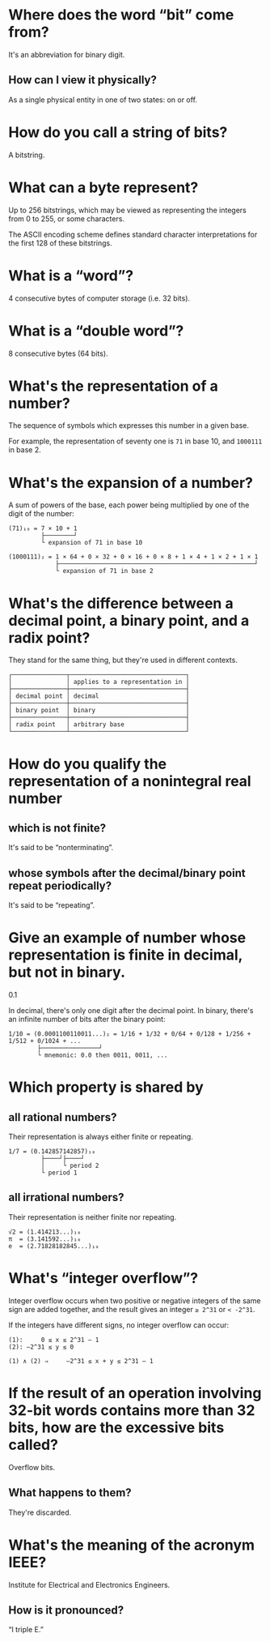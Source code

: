 # Where does the word “bit” come from?

It's an abbreviation for binary digit.

## How can I view it physically?

As a single physical entity in one of two states: on or off.

#
# How do you call a string of bits?

A bitstring.

# What can a byte represent?

Up to 256 bitstrings, which may be viewed as representing the integers from 0 to
255, or some characters.

The ASCII  encoding scheme  defines standard  character interpretations  for the
first 128 of these bitstrings.

#
# What is a “word”?

4 consecutive bytes of computer storage (i.e. 32 bits).

# What is a “double word”?

8 consecutive bytes (64 bits).

##
# What's the representation of a number?

The sequence of symbols which expresses this number in a given base.

For example, the representation of seventy one  is `71` in base 10, and `1000111`
in base 2.

# What's the expansion of a number?

A sum of powers of the base, each  power being multiplied by one of the digit of
the number:

    (71)₁₀ = 7 × 10 + 1
             ├────────┘
             └ expansion of 71 in base 10

    (1000111)₂ = 1 × 64 + 0 × 32 + 0 × 16 + 0 × 8 + 1 × 4 + 1 × 2 + 1 × 1
                 ├──────────────────────────────────────────────────────┘
                 └ expansion of 71 in base 2

# What's the difference between a decimal point, a binary point, and a radix point?

They stand for the same thing, but they're used in different contexts.


    ┌───────────────┬────────────────────────────────┐
    │               │ applies to a representation in │
    ├───────────────┼────────────────────────────────┤
    │ decimal point │ decimal                        │
    ├───────────────┼────────────────────────────────┤
    │ binary point  │ binary                         │
    ├───────────────┼────────────────────────────────┤
    │ radix point   │ arbitrary base                 │
    └───────────────┴────────────────────────────────┘

##
# How do you qualify the representation of a nonintegral real number
## which is not finite?

It's said to be “nonterminating”.

## whose symbols after the decimal/binary point repeat periodically?

It's said to be “repeating”.

##
# Give an example of number whose representation is finite in decimal, but not in binary.

0.1

In decimal, there's only one digit after the decimal point.
In binary, there's an infinite number of bits after the binary point:

    1/10 = (0.0001100110011...)₂ = 1/16 + 1/32 + 0/64 + 0/128 + 1/256 + 1/512 + 0/1024 + ...
            ├────────────────┘
            └ mnemonic: 0.0 then 0011, 0011, ...

##
# Which property is shared by
## all rational numbers?

Their representation is always either finite or repeating.

    1/7 = (0.142857142857)₁₀
             ├────┘├────┘
             │     └ period 2
             └ period 1

## all irrational numbers?

Their representation is neither finite nor repeating.

    √2 = (1.414213...)₁₀
    π  = (3.141592...)₁₀
    e  = (2.71828182845...)₁₀

#
# What's “integer overflow”?

Integer overflow occurs when two positive  or negative integers of the same sign
are added together, and the result gives an integer `≥ 2^31` or `< -2^31`.

If the integers have different signs, no integer overflow can occur:

    (1):     0 ≤ x ≤ 2^31 — 1
    (2): —2^31 ≤ y ≤ 0

    (1) ∧ (2) ⇒     —2^31 ≤ x + y ≤ 2^31 — 1

# If the result of an operation involving 32-bit words contains more than 32 bits, how are the excessive bits called?

Overflow bits.

## What happens to them?

They're discarded.

#
# What's the meaning of the acronym IEEE?

Institute for Electrical and Electronics Engineers.

## How is it pronounced?

“I triple E.”

